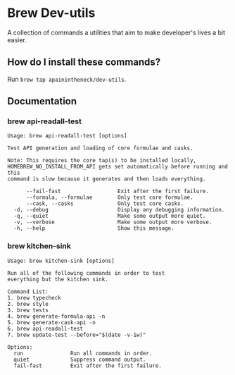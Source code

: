# Brew Dev-utils

A collection of commands a utilities that aim to make developer's lives a bit easier.

## How do I install these commands?

Run `brew tap apainintheneck/dev-utils`.

## Documentation

### brew api-readall-test

```
Usage: brew api-readall-test [options]

Test API generation and loading of core formulae and casks.

Note: This requires the core tap(s) to be installed locally,
HOMEBREW_NO_INSTALL_FROM_API gets set automatically before running and this
command is slow because it generates and then loads everything.

      --fail-fast                  Exit after the first failure.
      --formula, --formulae        Only test core formulae.
      --cask, --casks              Only test core casks.
  -d, --debug                      Display any debugging information.
  -q, --quiet                      Make some output more quiet.
  -v, --verbose                    Make some output more verbose.
  -h, --help                       Show this message.
```

### brew kitchen-sink

```
Usage: brew kitchen-sink [options]

Run all of the following commands in order to test
everything but the kitchen sink.

Command List:
1. brew typecheck
2. brew style
3. brew tests
4. brew generate-formula-api -n
5. brew generate-cask-api -n
6. brew api-readall-test
7. brew update-test --before="$(date -v-1w)"

Options:
  run               Run all commands in order.
  quiet             Suppress command output.
  fail-fast         Exit after the first failure.
```
